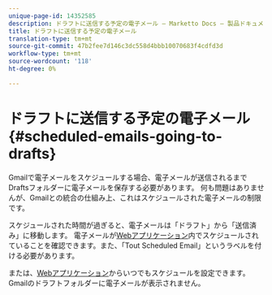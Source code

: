 ```yaml
---
unique-page-id: 14352585
description: ドラフトに送信する予定の電子メール — Marketto Docs — 製品ドキュメント
title: ドラフトに送信する予定の電子メール
translation-type: tm+mt
source-git-commit: 47b2fee7d146c3dc558d4bbb10070683f4cdfd3d
workflow-type: tm+mt
source-wordcount: '118'
ht-degree: 0%

---
```



# ドラフトに送信する予定の電子メール{#scheduled-emails-going-to-drafts}

Gmailで電子メールをスケジュールする場合、電子メールが送信されるまでDraftsフォルダーに電子メールを保存する必要があります。 何も問題はありませんが、Gmailとの統合の仕組み上、これはスケジュールされた電子メールの制限です。

スケジュールされた時間が過ぎると、電子メールは「ドラフト」から「送信済み」に移動します。 電子メールが[Webアプリケーション](http://toutapp.com/login)内でスケジュールされていることを確認できます。また、「Tout Scheduled Email」というラベルを付ける必要があります。

または、[Webアプリケーション](http://toutapp.com/login)からいつでもスケジュールを設定できます。Gmailのドラフトフォルダーに電子メールが表示されません。

